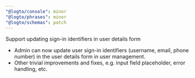 ```yaml
---
"@logto/console": minor
"@logto/phrases": minor
"@logto/schemas": patch
---
```


Support updating sign-in identifiers in user details form
- Admin can now update user sign-in identifiers (username, email, phone number) in the user details form in user management.
- Other trivial improvements and fixes, e.g. input field placeholder, error handling, etc.
